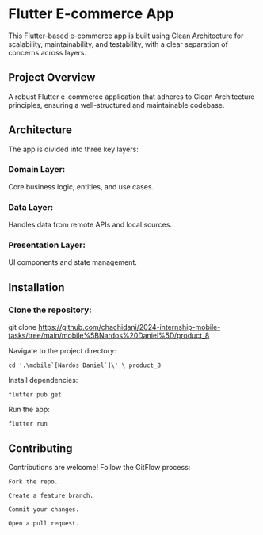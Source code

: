 # Flutter E-commerce App


This Flutter-based e-commerce app is built using Clean Architecture for scalability, maintainability, and testability, with a clear separation of concerns across layers.


## Project Overview
    
A robust Flutter e-commerce application that adheres to Clean Architecture principles, ensuring a well-structured and maintainable codebase.

## Architecture

The app is divided into three key layers:

### Domain Layer: 
Core business logic, entities, and use cases.

### Data Layer: 
Handles data from remote APIs and local sources.

### Presentation Layer: 
UI components and state management.

## Installation

### Clone the repository:

git clone https://github.com/chachidani/2024-internship-mobile-tasks/tree/main/mobile%5BNardos%20Daniel%5D/product_8

Navigate to the project directory:

```cd '.\mobile`[Nardos Daniel`]\' \ product_8 ```

Install dependencies:

```flutter pub get```

Run the app:

```flutter run```

## Contributing

Contributions are welcome! Follow the GitFlow process:

```Fork the repo.```

```Create a feature branch.```

```Commit your changes.```

```Open a pull request.```